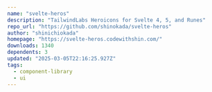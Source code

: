 ```yaml
---
name: "svelte-heros"
description: "TailwindLabs Heroicons for Svelte 4, 5, and Runes"
repo_url: "https://github.com/shinokada/svelte-heros"
author: "shinichiokada"
homepage: "https://svelte-heros.codewithshin.com/"
downloads: 1340
dependents: 3
updated: "2025-03-05T22:16:25.927Z"
tags: 
  - component-library
  - ui
---
```

